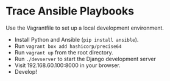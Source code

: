 Trace Ansible Playbooks
=======================

Use the Vagrantfile to set up a local development environment.

* Install Python and Ansible (`pip install ansible`).
* Run `vagrant box add hashicorp/precise64`
* Run `vagrant up` from the root directory.
* Run `./devserver` to start the Django development server
* Visit 192.168.60.100:8000 in your browser.
* Develop!
